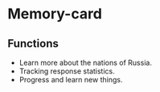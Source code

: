 # Memory-card
## Functions
- Learn more about the nations of Russia.
- Tracking response statistics.
- Progress and learn new things.
